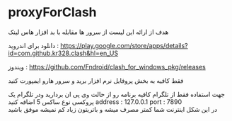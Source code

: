 # proxyForClash
هدف از ارائه این لیست از سرور ها مقابله با بد افزار هاس  لینک

دانلود برای اندروید : https://play.google.com/store/apps/details?id=com.github.kr328.clash&hl=en_US 

ویندوز : https://github.com/Fndroid/clash_for_windows_pkg/releases

فقط کافیه به بخش پروفایل نرم افزار برید و سرور هارو ایمپورت کنید 

جهت استفاده فقط از تلگرام کافیه برنامه رو از حالت وی پی ان بردارید ودر تلگرام یک پروکسی نوع ساکس 5 اضافه کنید 
address : 127.0.0.1
port : 7890  
در این شکل اینترنت شما کمتر مصرف میشه و باتریتون زیاد کم نمیشه موفق باشید
